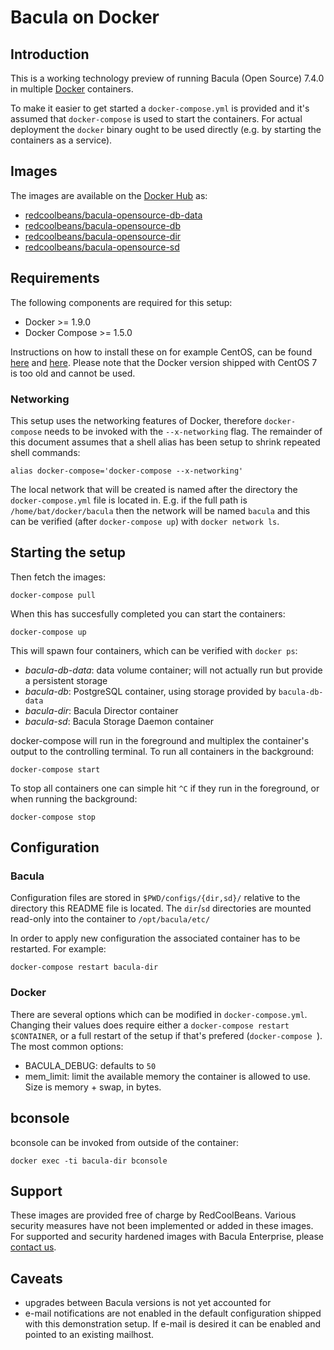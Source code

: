 # Bacula on Docker

## Introduction

This is a working technology preview of running Bacula (Open Source) 7.4.0 in
multiple [Docker](https://www.docker.com/) containers.

To make it easier to get started a `docker-compose.yml` is provided and it's
assumed that `docker-compose` is used to start the containers. For actual
deployment the `docker` binary ought to be used directly (e.g. by starting
the containers as a service).

## Images

The images are available on the [Docker Hub](https://hub.docker.com/) as:
- [redcoolbeans/bacula-opensource-db-data](https://hub.docker.com/r/redcoolbeans/bacula-opensource-db-data/)
- [redcoolbeans/bacula-opensource-db](https://hub.docker.com/r/redcoolbeans/bacula-opensource-db/)
- [redcoolbeans/bacula-opensource-dir](https://hub.docker.com/r/redcoolbeans/bacula-opensource-dir/)
- [redcoolbeans/bacula-opensource-sd](https://hub.docker.com/r/redcoolbeans/bacula-opensource-sd/)

## Requirements

The following components are required for this setup:

- Docker >= 1.9.0
- Docker Compose >= 1.5.0

Instructions on how to install these on for example CentOS, can be found
[here](http://docs.docker.com/engine/installation/centos/) and [here](https://docs.docker.com/compose/install/).
Please note that the Docker version shipped with CentOS 7 is too old and cannot be used.

### Networking

This setup uses the networking features of Docker, therefore `docker-compose`
needs to be invoked with the `--x-networking` flag. The remainder of this document
assumes that a shell alias has been setup to shrink repeated shell commands:

    alias docker-compose='docker-compose --x-networking'

The local network that will be created is named after the directory the `docker-compose.yml`
file is located in. E.g. if the full path is `/home/bat/docker/bacula` then the network will
be named `bacula` and this can be verified (after `docker-compose up`) with `docker network ls`.

## Starting the setup

Then fetch the images:

	docker-compose pull

When this has succesfully completed you can start the containers:

	docker-compose up

This will spawn four containers, which can be verified with `docker ps`:

- *bacula-db-data*: data volume container; will not actually run but provide a persistent storage
- *bacula-db*: PostgreSQL container, using storage provided by `bacula-db-data`
- *bacula-dir*: Bacula Director container
- *bacula-sd*: Bacula Storage Daemon container

docker-compose will run in the foreground and multiplex the container's output to the
controlling terminal. To run all containers in the background:

    docker-compose start

To stop all containers one can simple hit `^C` if they run in the foreground, or when running the background:

    docker-compose stop

## Configuration

### Bacula

Configuration files are stored in `$PWD/configs/{dir,sd}/` relative to the
directory this README file is located.
The `dir`/`sd` directories are mounted read-only into the container to
`/opt/bacula/etc/`

In order to apply new configuration the associated container has to be
restarted. For example:

	docker-compose restart bacula-dir

### Docker

There are several options which can be modified in `docker-compose.yml`.
Changing their values does require either a `docker-compose restart $CONTAINER`,
or a full restart of the setup if that's prefered (`docker-compose `).
The most common options:

- BACULA_DEBUG: defaults to `50`
- mem\_limit: limit the available memory the container is allowed to use. Size is memory + swap, in bytes.

## bconsole

bconsole can be invoked from outside of the container:

    docker exec -ti bacula-dir bconsole
## Support

These images are provided free of charge by RedCoolBeans. Various security measures
have not been implemented or added in these images.
For supported and security hardened images with Bacula Enterprise, please
[contact us](http://www.redcoolbeans.com/contact/).

## Caveats

- upgrades between Bacula versions is not yet accounted for
- e-mail notifications are not enabled in the default configuration shipped with
  this demonstration setup. If e-mail is desired it can be enabled and pointed to
  an existing mailhost.
